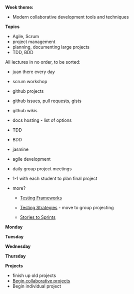 **Week theme:**  
  * Modern collaborative development tools and techniques
  
**Topics**  
  * Agile, Scrum 
  * project management
  * planning, documenting large projects
  * TDD, BDD
  
All lectures in no order, to be sorted:
* juan there every day
* scrum workshop
* github projects
* github issues, pull requests, gists
* github wikis
* docs hosting - list of options
* TDD
* BDD
* jasmine
* agile development
* daily group project meetings
* 1-1 with each student to plan final project
* more?
    

  * [Testing Frameworks](https://github.com/jankeLearning/content-md/blob/master/npm-modules/09-testing-frameworks.md)  
  * [Testing Strategies](https://github.com/jankeLearning/content-md/blob/master/testing/09-testing-strategies.md)  - move to group projecting

  * [Stories to Sprints](https://github.com/jankeLearning/content-md/blob/master/dev-knowledge/09-stories-to-sprints.md) 

**Monday**  


**Tuesday**  


**Wednesday**  


**Thursday**  
  
  
**Projects**  
  * finish up old projects
  * [Begin collaborative projects](https://github.com/jankeLearning/projects/blob/master/06-group-project.md)
  * Begin individual project


